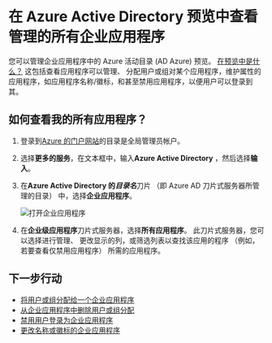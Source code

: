 <properties
    pageTitle="在 Azure Active Directory 预览中查看管理的所有企业应用程序 |Microsoft Azure"
    description="如何查看您有权管理 Azure Active Directory 中的企业应用程序列表"
    services="active-directory"
    documentationCenter=""
    authors="curtand"
    manager="femila"
    editor=""/>

<tags
    ms.service="active-directory"
    ms.workload="identity"
    ms.tgt_pltfrm="na"
    ms.devlang="na"
    ms.topic="article"
    ms.date="09/30/2016"
    ms.author="curtand"/>

# <a name="view-all-the-enterprise-apps-that-i-can-manage-in-azure-active-directory-preview"></a>在 Azure Active Directory 预览中查看管理的所有企业应用程序

您可以管理企业应用程序中的 Azure 活动目录 (AD Azure) 预览。 [在预览中是什么？](active-directory-preview-explainer.md) 这包括查看应用程序可以管理、 分配用户或组对某个应用程序，维护属性的应用程序，如应用程序名称/徽标，和甚至禁用应用程序，以便用户可以登录到其。

## <a name="how-do-i-view-all-my-apps"></a>如何查看我的所有应用程序？

1. 登录到[Azure 的门户网站](https://portal.azure.com)的目录是全局管理员帐户。

2. 选择**更多的服务**，在文本框中，输入**Azure Active Directory** ，然后选择**输入**。

3. 在**Azure Active Directory 的*****目录名***刀片 （即 Azure AD 刀片式服务器所管理的目录） 中，选择**企业应用程序**。

    ![打开企业应用程序](./media/active-directory-coreapps-view-azure-portal/open-enterprise-apps.png)

4. 在**企业级应用程序**刀片式服务器，选择**所有应用程序**。 此刀片式服务器，您可以选择进行管理、 更改显示的列，或筛选列表以查找该应用的程序 （例如，若要查看仅禁用应用程序） 所需的应用程序。

## <a name="next-steps"></a>下一步行动

- [将用户或组分配给一个企业应用程序](active-directory-coreapps-assign-user-azure-portal.md)
- [从企业应用程序中删除用户或组分配](active-directory-coreapps-remove-assignment-azure-portal.md)
- [禁用用户登录为企业应用程序](active-directory-coreapps-disable-app-azure-portal.md)
- [更改名称或徽标的企业应用程序](active-directory-coreapps-change-app-logo-user-azure-portal.md)
